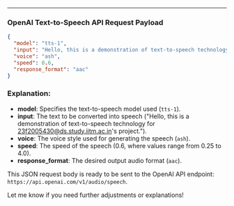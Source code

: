 ---

### OpenAI Text-to-Speech API Request Payload

```json
{
  "model": "tts-1",
  "input": "Hello, this is a demonstration of text-to-speech technology for 23f2005430@ds.study.iitm.ac.in's project.",
  "voice": "ash",
  "speed": 0.6,
  "response_format": "aac"
}
```

### Explanation:

* **model**: Specifies the text-to-speech model used (`tts-1`).
* **input**: The text to be converted into speech ("Hello, this is a demonstration of text-to-speech technology for [23f2005430@ds.study.iitm.ac.in](mailto:23f2005430@ds.study.iitm.ac.in)'s project.").
* **voice**: The voice style used for generating the speech (`ash`).
* **speed**: The speed of the speech (0.6, where values range from 0.25 to 4.0).
* **response\_format**: The desired output audio format (`aac`).

This JSON request body is ready to be sent to the OpenAI API endpoint: `https://api.openai.com/v1/audio/speech`.

Let me know if you need further adjustments or explanations!

